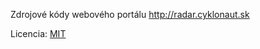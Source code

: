 Zdrojové kódy webového portálu http://radar.cyklonaut.sk

Licencia: [MIT](http://opensource.org/licenses/MIT)
